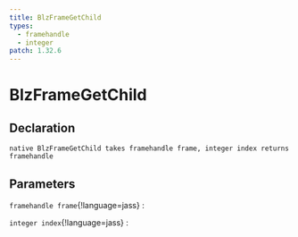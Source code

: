 ```yaml
---
title: BlzFrameGetChild
types:
  - framehandle
  - integer
patch: 1.32.6
---
```


# BlzFrameGetChild

## Declaration

```jass
native BlzFrameGetChild takes framehandle frame, integer index returns framehandle
```

## Parameters
`framehandle frame`{!language=jass}
: 

`integer index`{!language=jass}
: 
